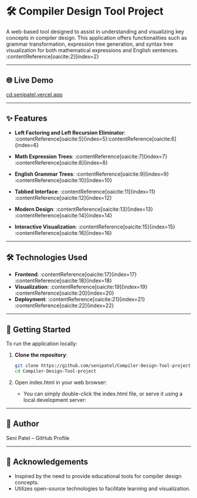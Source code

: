 # 🛠️ Compiler Design Tool Project

A web-based tool designed to assist in understanding and visualizing key concepts in compiler design. This application offers functionalities such as grammar transformation, expression tree generation, and syntax tree visualization for both mathematical expressions and English sentences.&#8203;:contentReference[oaicite:2]{index=2}

---

## 🌐 Live Demo

[cd.senipatel.vercel.app](https://cd.senipatel.vercel.app)

---

## ✨ Features

- **Left Factoring and Left Recursion Eliminator**: :contentReference[oaicite:5]{index=5}&#8203;:contentReference[oaicite:6]{index=6}

- **Math Expression Trees**: :contentReference[oaicite:7]{index=7}&#8203;:contentReference[oaicite:8]{index=8}

- **English Grammar Trees**: :contentReference[oaicite:9]{index=9}&#8203;:contentReference[oaicite:10]{index=10}

- **Tabbed Interface**: :contentReference[oaicite:11]{index=11}&#8203;:contentReference[oaicite:12]{index=12}

- **Modern Design**: :contentReference[oaicite:13]{index=13}&#8203;:contentReference[oaicite:14]{index=14}

- **Interactive Visualization**: :contentReference[oaicite:15]{index=15}&#8203;:contentReference[oaicite:16]{index=16}

---

## 🛠️ Technologies Used

- **Frontend**: :contentReference[oaicite:17]{index=17}&#8203;:contentReference[oaicite:18]{index=18}
- **Visualization**: :contentReference[oaicite:19]{index=19}&#8203;:contentReference[oaicite:20]{index=20}
- **Deployment**: :contentReference[oaicite:21]{index=21}&#8203;:contentReference[oaicite:22]{index=22}

---

## 🚀 Getting Started

To run the application locally:

1. **Clone the repository**:

   ```bash
   git clone https://github.com/senipatel/Compiler-Design-Tool-project.git
   cd Compiler-Design-Tool-project

2. Open index.html in your web browser:
   - You can simply double-click the index.html file, or serve it using a local development server:

---

## 👤 Author
Seni Patel – GitHub Profile

---

## 🙌 Acknowledgements
  - Inspired by the need to provide educational tools for compiler design concepts.​
  - Utilizes open-source technologies to facilitate learning and visualization.
